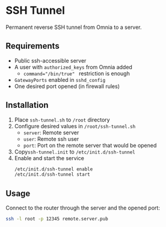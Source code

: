 # SSH Tunnel

Permanent reverse SSH tunnel from Omnia to a server.


## Requirements

- Public ssh-accessible server
- A user with `authorized_keys` from Omnia added
    - `command="/bin/true" ` restriction is enough
- `GatewayPorts` enabled in `sshd_config`
- One desired port opened (in firewall rules)


## Installation

1. Place `ssh-tunnel.sh` to `/root` directory
2. Configure desired values in `/root/ssh-tunnel.sh`
    - `server`: Remote server
    - `user`: Remote ssh user
    - `port`: Port on the remote server that would be opened
3. Copy`ssh-tunnel.init` to `/etc/init.d/ssh-tunnel`
4. Enable and start the service
    ```sh
    /etc/init.d/ssh-tunnel enable
    /etc/init.d/ssh-tunnel start
    ```


## Usage

Connect to the router through the server and the opened port:

```sh
ssh -l root -p 12345 remote.server.pub
```
